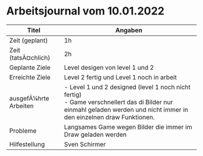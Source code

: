 # Arbeitsjournal vom 10.01.2022

|Titel |Angaben  |
| --- | --- |
|Zeit (geplant)|1h|
|Zeit (tatsÃ¤chlich)| 2h |
|Geplante Ziele| Level desigen von level 1 und 2 |
|Erreichte Ziele| Level 2 fertig und Level 1 noch in arbeit |
|ausgefÃ¼hrte Arbeiten| - Level 1 und 2 designed (level 1 noch nicht fertig)<br> - Game verschnellert das di Bilder nur einmahl geladen werden und nicht immer in den einzelnen draw Funktionen. |
|Probleme| Langsames Game wegen Bilder die immer im Draw geladen werden |
|Hilfestellung| Sven Schirmer |
